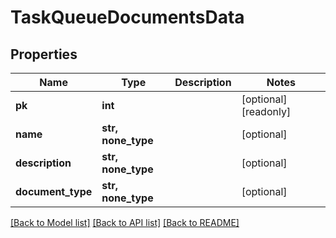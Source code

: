 # TaskQueueDocumentsData


## Properties
Name | Type | Description | Notes
------------ | ------------- | ------------- | -------------
**pk** | **int** |  | [optional] [readonly] 
**name** | **str, none_type** |  | [optional] 
**description** | **str, none_type** |  | [optional] 
**document_type** | **str, none_type** |  | [optional] 

[[Back to Model list]](../README.md#documentation-for-models) [[Back to API list]](../README.md#documentation-for-api-endpoints) [[Back to README]](../README.md)


